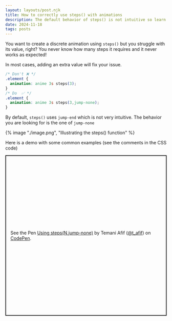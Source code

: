 ```yaml
---
layout: layouts/post.njk
title: How to correctly use steps() with animations
description: The default behavior of steps() is not intuitive so learn how to use it correctly
date: 2024-11-18
tags: posts
---
```


You want to create a discrete animation using `steps()` but you struggle with its value, right? You never know how many steps it requires and it never works as expected!

In most cases, adding an extra value will fix your issue.


```css
/* Don't ❌ */
.element {
  animation: anime 3s steps(3);
}
/* Do  ✅ */
.element {
  animation: anime 3s steps(3,jump-none);
}
```

By default, `steps()` uses `jump-end` which is not very intuitive. The behavior you are looking for is the one of `jump-none`


{% image "./image.png", "Illustrating the steps() function" %}

Here is a demo with some common examples (see the comments in the CSS code)

<p class="codepen" data-height="500" data-default-tab="result" data-slug-hash="WNVBvNM" data-pen-title="Using steps(N,jump-none)" data-preview="true" data-user="t_afif" style="height: 500px; box-sizing: border-box; display: flex; align-items: center; justify-content: center; border: 2px solid; margin: 1em 0; padding: 1em;">
  <span>See the Pen <a href="https://codepen.io/t_afif/pen/WNVBvNM">
  Using steps(N,jump-none)</a> by Temani Afif (<a href="https://codepen.io/t_afif">@t_afif</a>)
  on <a href="https://codepen.io">CodePen</a>.</span>
</p>
<script async src="https://cpwebassets.codepen.io/assets/embed/ei.js"></script>